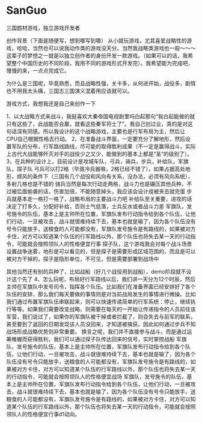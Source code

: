 # SanGuo
三国题材游戏，独立游戏开发者

创作背景（下面是随便写，想到哪写到哪）
从小就玩游戏，尤其喜爱战略性的游戏，哈哈，当然也可以说我动作类的游戏没天分。当然我战略类游戏也一般～～～这辈子的梦想之一就是以独立创作者的身份开发一款游戏。（如果可以的话，我希望整个中国历史的不同阶段，我用不同的游戏形式开发完）。我希望能为完成吧，慢慢的来，一点点完成它。

为什么是三国呢，毕竟熟悉，而且战略性强，关卡多，从何进开始，战役多，剧情也不用我太头痛，三国志三国演义混着用应该就可以。

游戏方式，我想我还是自己来创作一下

1、以大战略方式来战斗，我挺喜欢大秦帝国电视剧里吗白起那句“我白起能做的就只有这些了，此战能否会赢，就看这些秦军将士了”。我自己创过业，真的是对这句话深有同感。所以我设计的这个战略游戏，主要也是行军布局为主，然后让CPU自己根据性格去行动。
2、在准备战斗界面，一定要充分了解地形，然后设置军队的分布，行军路线路线，尽可能的取得胜利成果（不一定是赢得战斗，实际上古代大战能够歼灭对手的战役少之又少，能做到的基本上都是“圣”的级别了）。
3，在兵种的设计上，目前设计是攻城车队，弓兵，骑兵，步兵，补给队，军旗队，探子队
弓兵可以打2格（毕竟冷兵器嘛，2格已经不错了），如果占据高处地形，顺风的条件下（三国有几个战役和风向有关系，没办法，必须有风向系统），多射几格也是不错的
骑兵当然是每次行动走两格，战斗力也是碾压其他兵种，不过被后面偷袭的话，伤害加倍，不能随意掉头，我应该会设计成被夹击就完蛋
步兵就基本走一格打一格了，战略布局的主要战斗力吧
补给队至关重要，进攻的话决定了打多久，分配好补给，否则士气低落，士兵反水或者战斗力差
军旗队，发号施令的队伍，基本上是主帅所在位置，军旗队发布行动指令给到各个队伍，让他们行动，一旦被攻击，战斗就很难持续下去，基本也就是输了，因为各个队伍没有号令只能放手，送粮食的人可能都没有，军旗队发号施令是有路线的，如果被对方卡住，对方可以知道某个队伍的行军路线以外，那个队伍也将失去某一天的行动指令，可能就会按照领队人的性格便宜行事
探子队，这个游戏我会对每个战斗场景设置战争迷雾，地形是可以看见的，但是探子是需要形成区域范围的，而且是可以被对方干掉的，探子是隐形单位，不可见，但是需要部署到战场中

其他当然还有别的兵种了，比如战船（好几个战役用到战船），demo阶段就不设计这个先了
4、怎么玩呢，布局好行军路线以后，我们讲一天分为12个时辰，然后主帅在军旗队中发号司令，指挥各个队伍。比如我们在准备界面已经安排好了各个队伍的安排，那么我们每天要做的事情则是对当前战局发生的事情进行微操。比如我们通过布置军旗队伍串联起来，则可以快速传递简单的行军系统：停止，继续执行等等。如果我们需要改变战略，则需要在每天的一开始让传递指令的人员前往该军营，我们说过了，如果你的军旗队被干掉或者拦截了，则会失去与前军的联系，甚至要到了返回的日期发现该人员没回来，才知道被擒获。因此如何通过步兵不知战场形成战略优势则非常重要。
换言之呢，我们并不直接参与战斗，而是通过运筹帷幄而获得胜利，我们可以通过探子队传达回来的信号，实时掌控战船
军旗队，发号施令的队伍，基本上是主帅所在位置，军旗队发布行动指令给到各个队伍，让他们行动，一旦被攻击，战斗就很难持续下去，基本也就是输了，因为各个队伍没有号令只能放手，送粮食的人可能都没有，军旗队发号施令是有路线的，如果被对方卡住，对方可以知道某个队伍的行军路线以外，那个队伍也将失去某一天的行动指令，可能就会按照领队人的性格便宜战场
军旗队，发号施令的队伍，基本上是主帅所在位置，军旗队发布行动指令给到各个队伍，让他们行动，一旦被攻击，战斗就很难持续下去，基本也就是输了，因为各个队伍没有号令只能放手，送粮食的人可能都没有，军旗队发号施令是有路线的，如果被对方卡住，对方可以知道某个队伍的行军路线以外，那个队伍也将失去某一天的行动指令，可能就会按照领队人的性格便宜行事d1动向。
